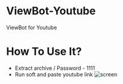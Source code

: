 # ViewBot-Youtube
ViewBot for Youtube

# How To Use It?

+ Extract archive / Password - 1111 
+ Run soft and paste youtube link
![screen](https://user-images.githubusercontent.com/78746875/211823387-97801bfc-4873-4e28-88c0-74992a0ead7c.png)
